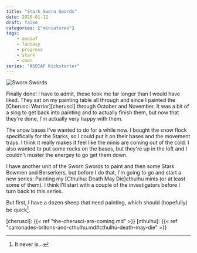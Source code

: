```yaml
---
title: "Stark Sworn Swords"
date: 2020-01-12
draft: false
categories: ["miniatures"]
tags:
    - asoiaf
    - fantasy
    - progress
    - stark
    - cmon
series: "ASOIAF Kickstarter"
---
```


![Sworn Swords](/stark_sworn_swords.jpg)

Finally done! I have to admit, these took me far longer than I would have liked. They sat on my painting table all through and since I painted the [Cherusci Warrior][cherusci] through October and November. It was a bit of a slog to get back into painting and to actually finish them, but now that they're done, I'm actually very happy with them.

The snow bases I've wanted to do for a while now. I bought the snow flock specifically for the Starks, so I could put it on their bases and the movement trays. I think it really makes it feel like the minis are coming out of the cold. I also wanted to put some rocks on the bases, but they're up in the loft and I couldn't muster the energey to go get them down.

I have another unit of the Sworn Swords to paint and then some Stark Bowmen and Berserkers, but before I do that, I'm going to go and start a new series: Painting my [Cthulhu: Death May Die]cthulhu minis (or at least some of them). I think I'll start with a couple of the investigators before I turn back to this series.

But first, I have a dozen sheep that need painting, which should (hopefully) be quick[^1].

[cherusci]: {{< ref "the-cherusci-are-coming.md" >}}
[cthulhu]: {{< ref "carronades-britons-and-cthulhu.md#cthulhu-death-may-die" >}}
[^1]: It never is...
